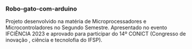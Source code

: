 ### Robo-gato-com-arduino
Projeto desenvolvido na matéria de Microprocessadores e Microcontroladores no Segundo Semestre.
Apresentado no evento IFCIÊNCIA 2023 e aprovado para participar do 14º CONICT (Congresso de inovação , ciência e tecnolofia do IFSP).
